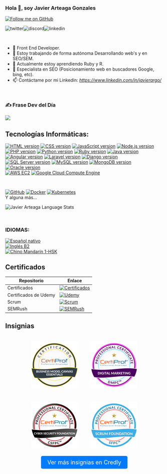 ### Hola 👋, soy Javier Arteaga Gonzales 
[![Follow me on GitHub](https://img.shields.io/github/followers/javierstamina?label=Follow&style=social)](https://github.com/javierarteagagonzales)

<p>
<a href="https://twitter.com/Javier_Argo" target="_blank">
   <img align="left" alt="twitter" src="https://img.shields.io/badge/Twitter-1DA1F2?style=for-the-badge&logo=twitter&logoColor=white" />
</a>&nbsp;&nbsp;

<a href="https://discordapp.com/users/JavierArgo#5553" target="_blank">
   <img align="left" alt="discord" src="https://img.shields.io/badge/Discord-7289DA?style=for-the-badge&logo=discord&logoColor=white" />
</a>&nbsp;&nbsp;

<a href="https://www.linkedin.com/in/javierargo/" target="_blank">
   <img align="left" alt="linkedin" src="https://img.shields.io/badge/LinkedIn-0077B5?style=for-the-badge&logo=linkedin&logoColor=white" />
</a>
<p/>

<br/>
<p>
   
- 🔭 Front End Developer.
- 🔭 Estoy trabajando de forma autónoma Desarrollando web's y en SEO/SEM.
- 🌱 Actualmente estoy aprendiendo Ruby y R.
- 💬 Especialista en SEO (Posicionamiento web en buscadores Google, bing, etc).
- 📫 Contáctame por mi Linkedin: <i class="fab fa-linkedin"> https://www.linkedin.com/in/javierargo/</i>

</p>
<br/>

### ✍️ Frase Dev del Día
![](https://quotes-github-readme.vercel.app/api?type=horizontal&theme=tokyonight)


## Tecnologías Informáticas:

[![HTML version](https://img.shields.io/badge/HTML-5-orange.svg?style=for-the-badge&logo=html5&logoColor=white)]()
[![CSS version](https://img.shields.io/badge/CSS-3-blue.svg?style=for-the-badge&logo=css3&logoColor=white)]()
[![JavaScript version](https://img.shields.io/badge/JavaScript-ES6-yellow.svg?style=for-the-badge&logo=javascript&logoColor=white)]()
[![Node.js version](https://img.shields.io/badge/Node.js-14-green.svg?style=for-the-badge&logo=node.js&logoColor=white)]()
</br>
[![PHP version](https://img.shields.io/badge/PHP-8.0-blue.svg?style=for-the-badge&logo=php&logoColor=white)]()
[![Python version](https://img.shields.io/badge/Python-3.9-blue.svg?style=for-the-badge&logo=python&logoColor=white)]()
[![Ruby version](https://img.shields.io/badge/Ruby-3.0-red.svg?style=for-the-badge&logo=ruby&logoColor=white)]()
[![Java version](https://img.shields.io/badge/Java-16-orange.svg?style=for-the-badge&logo=java&logoColor=white)]()
</br>
[![Angular version](https://img.shields.io/badge/Angular-12-red.svg?style=for-the-badge&logo=angular&logoColor=white)]()
[![Laravel version](https://img.shields.io/badge/Laravel-8-red.svg?style=for-the-badge&logo=laravel&logoColor=white)]()
[![Django version](https://img.shields.io/badge/Django-3.2-green.svg?style=for-the-badge&logo=django&logoColor=white)]()
</br>
[![SQL Server version](https://img.shields.io/badge/SQL_Server-2019-red.svg?style=for-the-badge&logo=microsoft-sql-server&logoColor=white)]()
[![MySQL version](https://img.shields.io/badge/MySQL-8-blue.svg?style=for-the-badge&logo=mysql&logoColor=white)]()
[![MongoDB version](https://img.shields.io/badge/MongoDB-5-green.svg?style=for-the-badge&logo=mongodb&logoColor=white)]()
[![Oracle version](https://img.shields.io/badge/Oracle-19c-red.svg?style=for-the-badge&logo=oracle&logoColor=white)]()
</br>
[![AWS EC2](https://img.shields.io/badge/AWS-EC2-yellow.svg?style=for-the-badge&logo=amazon-aws&logoColor=white)]()
[![Google Cloud Compute Engine](https://img.shields.io/badge/Google%20Cloud-Compute%20Engine-blue.svg?style=for-the-badge&logo=google-cloud&logoColor=white)]()

</br>

[![GitHub](https://img.shields.io/badge/GitHub-blue.svg?style=for-the-badge&logo=google-cloud&logoColor=white)]()
[![Docker](https://img.shields.io/badge/Docker-blue.svg?style=for-the-badge&logo=google-cloud&logoColor=white)]()
[![Kubernetes](https://img.shields.io/badge/Kubernetes-blue.svg?style=for-the-badge&logo=google-cloud&logoColor=white)]()
</br>
Y alguna más...


![Javier Arteaga Language Stats](https://github-readme-stats.vercel.app/api/top-langs/?username=javierarteagagonzales&layout=compact&theme=radical)

</br>

<!-- Idiomas -->
### IDIOMAS:

[![Español nativo](https://img.shields.io/badge/Español-Nativo-green.svg?style=for-the-badge)]()
</br>
[![Inglés B2](https://img.shields.io/badge/Inglés-B2-blue.svg?style=for-the-badge)]()
</br>
[![Chino Mandarín 1-HSK](https://img.shields.io/badge/Chino-Mandarín%201--HSK-red.svg?style=for-the-badge)]()
</br>


<!-- Repositorios importantes -->
## Certificados
| Repositorio | Enlace |
| ----------- | ----------- |
|Certificados|[![Certificados](https://img.shields.io/badge/Repo%201-Visit-blue?style=for-the-badge&logo=github)](https://github.com/javierstamina/Certificados)|
|Certificados de Udemy|[![Udemy](https://img.shields.io/badge/Repo%202-Visit-blue?style=for-the-badge&logo=github)](https://github.com/javierstamina/Certificados-udemy)|
|Scrum|[![Scrum](https://img.shields.io/badge/Repo%203-Visit-blue?style=for-the-badge&logo=github)](https://github.com/javierstamina/scrum)|
|SEMRush|[![SEMRush](https://img.shields.io/badge/Repo%204-Visit-blue?style=for-the-badge&logo=github)](https://github.com/javierstamina/SEMRush)|


<!-- Badges -->
## Insignias
<div style="display: flex; justify-content: center; align-items: center; flex-wrap: wrap;">
  <a href="https://www.credly.com/badges/1cbc819c-02c0-45cc-8b1b-d6c1bc167356/public_url" target="_blank">
    <img src="https://github.com/javierstamina/javierstamina/blob/main/badges/business-model-canvas-essentials-professional-certification-bmcepc.png" style="width: 150px; height: 150px; margin: 20px;">
  </a>
  <a href="https://www.credly.com/badges/a2a40900-0b46-4b41-ae7f-cfd1c745594e/public_url" target="_blank">
    <img src="https://github.com/javierstamina/javierstamina/blob/main/badges/digital-marketing-professional-certificate-dmpc.png" style="width: 150px; height: 150px; margin: 20px;">
  </a>
  <a href="https://www.credly.com/badges/eed1361b-ccda-49e5-9491-f8601f7a9f12/public_url)" target="_blank">
    <img src="https://github.com/javierstamina/javierstamina/blob/main/badges/cyber-security-foundation-professional-certificate-csfpc.png  " style="width: 150px; height: 150px; margin: 20px;">
  </a>
  <a href="https://www.credly.com/badges/eb5d963c-9d6a-4c69-95e8-89f3a4ee21f3/public_url" target="_blank">
    <img src="https://github.com/javierstamina/javierstamina/blob/main/badges/scrum-foundation-professional-certificate-sfpc.1.png" style="width: 150px; height: 150px; margin: 20px;">
  </a>
   </br>
     <a href="https://www.credly.com/users/javier-alejandro-arteaga-gonzales/badges" target="_blank" style="background-color: #007bff; color: #fff; padding: 10px 20px; border-radius: 5px; 
   text-decoration: none; font-size: 18px; transition: background-color 0.3s ease;">Ver más insignias en Credly</a>
</div>

</div>

